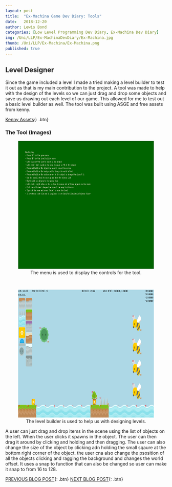 ```yaml
---
layout: post
title:  "Ex-Machina Game Dev Diary: Tools"
date:   2018-12-20
author: Lewis Bond
categories: [Low Level Programming Dev Diary, Ex-Machina Dev Diary]
img: /Uni/LLP/Ex-MachinaDevDiary/Ex-Machina.jpg
thumb: /Uni/LLP/Ex-Machina/Ex-Machina.png
published: true
---
```

<!--more-->

## Level Designer

Since the game included a level I made a tried making a level builder to test it out as that is my main contribution to the project. A tool was made to help with the design of the levels so we can just drag and drop some objects and save us drawing out each level of our game. This allowed for me to test out a basic level builder as well. The tool was built using ASGE and free assets from kenny. 

[Kenny Assets](https://www.kenney.nl/assets){: .btn}

### The Tool (Images)

<center>
	<figure>
	    <a href="/assets/img/blog/Uni/LLP/Ex-MachinaDevDiary/MenuScene.PNG"><img src="/assets/img/blog/Uni/LLP/Ex-MachinaDevDiary/MenuScene.PNG" height="400"></a>
	    <figcaption>The menu is used to display the controls for the tool.</figcaption>
	</figure>
  </center>
  <br/>
  <center>
	<figure>
	<a href="/assets/img/blog/Uni/LLP/Ex-MachinaDevDiary/LevelBuilderScene.PNG"><img src="/assets/img/blog/Uni/LLP/Ex-MachinaDevDiary/LevelBuilderScene.PNG" height="400"></a>
	    <figcaption>The level builder is used to help us with designing levels.</figcaption>
	</figure>
</center>


A user can just drag and drop items in the scene using the list of objects on the left. When the user clicks it spawns in the object. The user can then drag it around by clicking and holding and then dragging. The user can also change the size of the object by clicking adn holding the small sqaure at the bottom right corner of the object. the user cna also change the psosition of all the objects clicking and ragging the background and changes the world offset. It uses a snap to function that can also be changed so user can make it snap to from 16 to 128.


[PREVIOUS BLOG POST](https://lbondi7.github.io/developer%20diary/low%20level%20programming%20dev%20diary/ex-machina%20dev%20diary/llp-dd-ExMachina-2){: .btn} [NEXT BLOG POST](https://lbondi7.github.io/developer%20diary/low%20level%20programming%20dev%20diary/ex-machina%20dev%20diary/llp-dd-ExMachina-4){: .btn}
